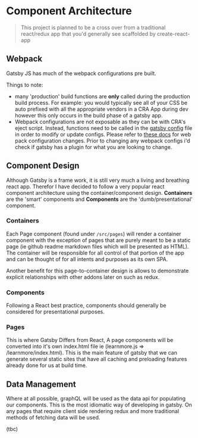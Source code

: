# Component Architecture

> This project is planned to be a cross over from a traditional react/redux app that you'd generally see scaffolded by create-react-app

## Webpack

Gatsby JS has much of the webpack configurations pre built. 

Things to note: 
- many 'production' build functions are **only** called during the production build process.
For example: you would typically see all of your CSS be auto prefixed with all the appropriate vendors in a CRA App during dev however this only occurs in the build phase of a gatsby app.
- Webpack configurations are not exposable as they can be with CRA's eject script. Instead, functions need to be called in the [gatsby config](../gatsby-config.js) file in order to modify or update configs. Please refer to [these docs](https://www.gatsbyjs.org/docs/add-custom-webpack-config/) for web pack configuration changes. Prior to changing any webpack configs i'd check if gatsby has a plugin for what you are looking to change.

## Component Design

Although Gatsby is a frame work, it is still very much a living and breathing react app. Therefor I have decided to follow a very popular react component architecture using the container/component design. **Containers** are the 'smart' components and **Components** are the 'dumb/presentational' component.

### Containers

Each Page component (found under `/src/pages`) will render a container component with the exception of pages that are purely meant to be a static page (ie github readme markdown files which will be presented as HTML). The container will be responsible for all control of that portion of the app and can be thought of for all intents and purposes as its own SPA. 

Another benefit for this page-to-container design is allows to demonstrate explicit relationships with other addons later on such as redux.

### Components

Following a React best practice, components should generally be considered for presentational purposes.

### Pages

This is where Gatsby Differs from React, A page components will be converted into it's own index.html file ie (learnmore.js => /learnmore/index.html). This is the main feature of gatsby that we can generate several static sites that have all caching and preloading features already done for us at build time. 

## Data Management

Where at all possible, graphQL will be used as the data api for populating our components. This is the most idiomatic way of developing in gatsby. On any pages that require client side rendering redux and more traditional methods of fetching data will be used.

(tbc)
